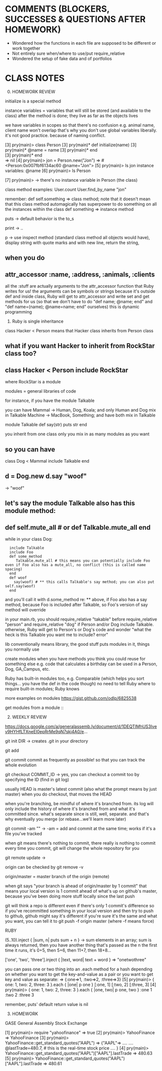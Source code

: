 COMMENTS (BLOCKERS, SUCCESSES & QUESTIONS AFTER HOMEWORK)
=========================================================

- Wondered how the functions in each file are supposed to be different or work together
- Not entirely sure when/where to use/put require_relative 
- Wondered the setup of fake data and of portfolios

CLASS NOTES
=========================================================

0. HOMEWORK REVIEW

initialize is a special method

instance variables = variables that will still be stored (and available to the class) after the method is done; they live as far as the objects lives

we have variables in scopes so that there's no confusion
e.g. animal name, client name 
won't overlap
that's why you don't use global variables liberally. it's not good practice. because of naming conflict.

[3] pry(main)> class Person
[3] pry(main)*   def initialize(name)
[3] pry(main)*     @name = name
[3] pry(main)*   end  
[3] pry(main)* end  
=> nil
[4] pry(main)> jon = Person.new("Jon")
=> #<Person:0x007fbf6134ac60 @name="Jon">
[5] pry(main)> ls jon
instance variables: @name
[6] pry(main)> ls Person

[7] pry(main)> 
-> there's no instance variable in Person (the class)

class method examples:
User.count
User.find_by_name "jon"

remember:
def self.something => class method; note that it doesn't mean that this class method automagically has superpower to do something on all the instances within the class
def something => instance method

puts
-> default behavior is the to_s

print
-> ..

p
-> use inspect method (standard class method all objects would have), display string with quote marks and with new line, return the string,

when you do 
------
  attr_accessor :name, :address, :animals, :clients
------
all the :stuff are actually arguments to the attr_accessor function that Ruby writes for us!
the arguments can be symbols or strings
because it's outside def and inside class, Ruby will get to attr_accessor and write set and get methods for us (so that we don't have to do "def name; @name; end" and "def name=(name); @name=name; end" ourselves)
this is dynamic programming

1. Ruby is single inheritance

class Hacker < Person
means that Hacker class inherits from Person class

what if you want Hacker to inherit from RockStar class too?
----
class Hacker < Person
  include RockStar
----
where RockStar is a module

modules
= general libraries of code

for instance, if you have the module Talkable

you can have 
Mammal -> Human, Dog, Koala; and only Human and Dog mix in Talkable
Machine -> MacBook, Something; and have both mix in Talkable

module Talkable
  def say(str)
    puts str
  end

you inherit from one class only
you mix in as many modules as you want

so you can have
----
class Dog < Mammal
  include Talkable 
end

d = Dog.new
d.say "woof"
----
-> "woof"

let's say the module Talkable also has this module method:
----------
  def self.mute_all # or def Talkable.mute_all
  end
----------
while in your class Dog:
``````
  include Talkable
  include Foo
  def some_method
     Talkable.mute_all # this means you can potentially include Foo even if Foo also has a mute_all, no conflict (this is called name spacing)
  end
  def woof
    say(woof) # ** this calls Talkable's say method; you can also put self.say(woof)
  end
```````
and you'll call it with d.some_method
re: ** above, if Foo also has a say method, because Foo is included after Talkable, so Foo's version of say method will override

in your main.rb, you should require_relative "takable" before require_relative "person" and require_relative "dog" if Person and/or Dog include Talkable. otherwise, Ruby will get to Person's or Dog's code and wonder "what the heck is this Talkable you want me to include? error"

lib conventionally means library, the good stuff
puts modules in it, things you normally use

create modules when you have methods you think you could reuse for something else
e.g. code that calculates a birthday can be used in a Person, Dog, GA_Campus, etc.

Ruby has built-in modules too, e.g. Comparable (which helps you sort things… you have the def in the code though)
no need to tell Ruby where to require built-in modules; Ruby knows

more examples on modules
https://gist.github.com/odlp/6825538

get modules from a module
::

2. WEEKLY REVIEW

https://docs.google.com/a/generalassemb.ly/document/d/1DEQTIMhUS3Ivev9HYHfLTXneEl0epRrMe9qN7skj4A0/e...

git init DIR
-> creates .git in your directory

git add

git commit
commit as frequently as possible! so that you can track the whole evolution

git checkout COMMIT_ID
-> yes, you can checkout a commit too by specifying the ID (find in git log)

usually HEAD is master's latest commit (also what the prompt means by just master)
when you do checkout, that moves the HEAD

when you're branching, be mindful of where it's branched from. its log will only include the history of where it's branched from and what it's committed since. what's separate since is still, well, separate.
and that's why eventually you merge (or rebase…we'll learn more later)

git commit -am ""
-> -am = add and commit at the same time; works if it's a file you've tracked 

when git means there's nothing to commit, there really is nothing to commit
every time you commit, git will change the whole repository for you

git remote update
-> 

origin can be checked by
git remove -v

origin/master
= master branch of the origin (remote)

when git says "your branch is ahead of origin/master by 1 commit"
that means your local version is 1 commit ahead of what's up on github's master, because you've been doing more stuff locally since the last push

git will think a repo is different even if there's only 1 commit's difference
so if you've recommitted something in your local version and then try to push to github, github might say it's different
if you're sure it's the same and what you want, you can tell it to git push -f origin master (where -f means force)

RUBY

(5..10).inject { |sum, n| puts sum + n }
-> sum elements in an array; sum is always returned, then you have another thing that's passed as the n
the first time it runs, it's 0+5, then 5+6, then 11+7, then 18+8...

['one', 'two', 'three'].inject { |text, word| text + word }
=> "onetwothree"

you can pass one or two thing into an .each method for a hash depending on whether you want to get the key-and-value as a pair or you want to get key and value as separate:
=> {:one=>1, :two=>2, :three=>3}
[5] pry(main)> { one: 1, two: 2, three: 3 }.each { |one| p one }
[:one, 1]
[:two, 2]
[:three, 3]
[4] pry(main)> { one: 1, two: 2, three: 3 }.each { |one, two| p one, two }
:one
1
:two
2
:three
3

remember, puts' default return value is nil

3. HOMEWORK

GASE
General Assembly Stock Exchange

[1] pry(main)> require "yahoofinance"
=> true
[2] pry(main)> YahooFinance
=> YahooFinance
[3] pry(main)> YahooFinance::get_standard_quotes("AAPL")
=> {"AAPL"=>
….
….
@lastTrade=480.7, # this is the real-time stock price
….
}
[4] pry(main)> YahooFinance::get_standard_quotes("AAPL")["AAPL"].lastTrade
=> 480.63
[5] pry(main)> YahooFinance::get_standard_quotes("AAPL")["AAPL"].lastTrade
=> 480.61